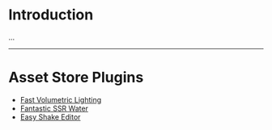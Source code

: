 # Introduction

...

---

# Asset Store Plugins

+ [Fast Volumetric Lighting](https://www.evernote.com/l/AiCKKrU1xNJIHaFtXAPzqPGMIrpQAPJ8d_Y/)
+ [Fantastic SSR Water](https://www.evernote.com/l/AiCoMwSfwPRIKJq_QLIHX1s-zB1U4ATW104/)
+ [Easy Shake Editor](https://www.evernote.com/l/AiA8cz1o0o5HU46EvX64UMMthrz1umZyYIs/)
